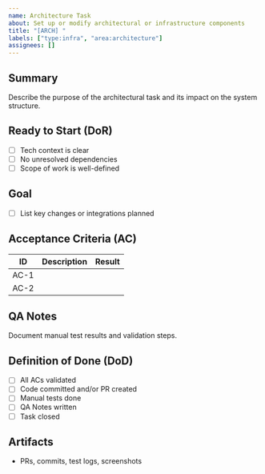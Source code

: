 ```yaml
---
name: Architecture Task
about: Set up or modify architectural or infrastructure components
title: "[ARCH] "
labels: ["type:infra", "area:architecture"]
assignees: []
---
```


## Summary

Describe the purpose of the architectural task and its impact on the system structure.

## Ready to Start (DoR)

- [ ] Tech context is clear
- [ ] No unresolved dependencies
- [ ] Scope of work is well-defined

## Goal

- [ ] List key changes or integrations planned

## Acceptance Criteria (AC)

| ID | Description | Result |
|----|-------------|--------|
| AC-1 |  |  |
| AC-2 |  |  |

## QA Notes

Document manual test results and validation steps.

## Definition of Done (DoD)

- [ ] All ACs validated
- [ ] Code committed and/or PR created
- [ ] Manual tests done
- [ ] QA Notes written
- [ ] Task closed

## Artifacts

- PRs, commits, test logs, screenshots
